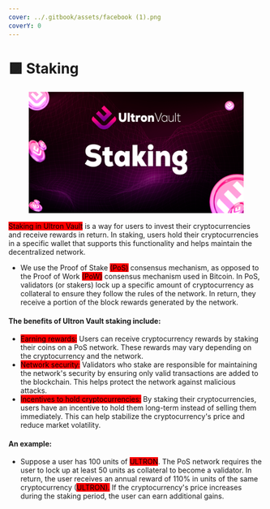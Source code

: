 ```yaml
---
cover: ../.gitbook/assets/facebook (1).png
coverY: 0
---
```


# 🟪 Staking

<figure><img src="../.gitbook/assets/06 (1) (1).png" alt=""><figcaption></figcaption></figure>

<mark style="background-color:red;">Staking in Ultron Vault</mark> is a way for users to invest their cryptocurrencies and receive rewards in return. In staking, users hold their cryptocurrencies in a specific wallet that supports this functionality and helps maintain the decentralized network.

* We use the Proof of Stake <mark style="background-color:red;">(PoS)</mark> consensus mechanism, as opposed to the Proof of Work <mark style="background-color:red;">(PoW)</mark> consensus mechanism used in Bitcoin. In PoS, validators (or stakers) lock up a specific amount of cryptocurrency as collateral to ensure they follow the rules of the network. In return, they receive a portion of the block rewards generated by the network.

#### The benefits of Ultron Vault staking include:

* <mark style="background-color:red;">Earning rewards:</mark> Users can receive cryptocurrency rewards by staking their coins on a PoS network. These rewards may vary depending on the cryptocurrency and the network.
* <mark style="background-color:red;">Network security:</mark> Validators who stake are responsible for maintaining the network's security by ensuring only valid transactions are added to the blockchain. This helps protect the network against malicious attacks.
* <mark style="background-color:red;">Incentives to hold cryptocurrencies:</mark> By staking their cryptocurrencies, users have an incentive to hold them long-term instead of selling them immediately. This can help stabilize the cryptocurrency's price and reduce market volatility.

#### An example:

* Suppose a user has 100 units of <mark style="background-color:red;">ULTRON</mark>. The PoS network requires the user to lock up at least 50 units as collateral to become a validator. In return, the user receives an annual reward of 110% in units of the same cryptocurrency (<mark style="background-color:red;">ULTRON).</mark> If the cryptocurrency's price increases during the staking period, the user can earn additional gains.

<figure><img src="../.gitbook/assets/Captura de Tela 2023-04-16 às 11.39.59.png" alt=""><figcaption></figcaption></figure>
